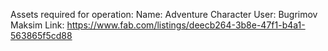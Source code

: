 Assets required for operation:
Name: Adventure Character
User: Bugrimov Maksim
Link: https://www.fab.com/listings/deecb264-3b8e-47f1-b4a1-563865f5cd88